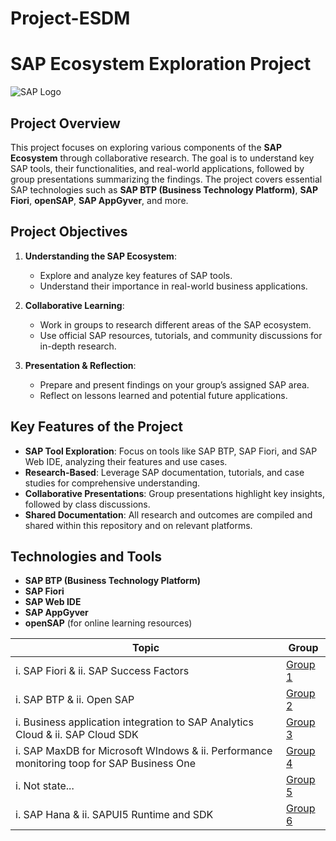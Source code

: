 # Project-ESDM

# SAP Ecosystem Exploration Project

![SAP Logo](https://upload.wikimedia.org/wikipedia/commons/5/59/SAP_2011_logo.svg) 

## Project Overview

This project focuses on exploring various components of the **SAP Ecosystem** through collaborative research. The goal is to understand key SAP tools, their functionalities, and real-world applications, followed by group presentations summarizing the findings. The project covers essential SAP technologies such as **SAP BTP (Business Technology Platform)**, **SAP Fiori**, **openSAP**, **SAP AppGyver**, and more.

## Project Objectives

1. **Understanding the SAP Ecosystem**:
   - Explore and analyze key features of SAP tools.
   - Understand their importance in real-world business applications.

2. **Collaborative Learning**:
   - Work in groups to research different areas of the SAP ecosystem.
   - Use official SAP resources, tutorials, and community discussions for in-depth research.

3. **Presentation & Reflection**:
   - Prepare and present findings on your group’s assigned SAP area.
   - Reflect on lessons learned and potential future applications.

## Key Features of the Project

- **SAP Tool Exploration**: Focus on tools like SAP BTP, SAP Fiori, and SAP Web IDE, analyzing their features and use cases.
- **Research-Based**: Leverage SAP documentation, tutorials, and case studies for comprehensive understanding.
- **Collaborative Presentations**: Group presentations highlight key insights, followed by class discussions.
- **Shared Documentation**: All research and outcomes are compiled and shared within this repository and on relevant platforms.

## Technologies and Tools

- **SAP BTP (Business Technology Platform)**
- **SAP Fiori**
- **SAP Web IDE**
- **SAP AppGyver**
- **openSAP** (for online learning resources)

| Topic                                                                                     | Group                                                               |
|-------------------------------------------------------------------------------------------|---------------------------------------------------------------------|
| i. SAP Fiori & ii. SAP Success Factors                                                    | [Group 1](https://github.com/akim730/Project-ESDM/tree/main/Group1) |
| i. SAP BTP & ii. Open SAP                                                                 | [Group 2](https://github.com/akim730/Project-ESDM/tree/main/Group2) |
| i. Business application integration to SAP Analytics Cloud & ii. SAP Cloud SDK            | [Group 3](https://github.com/akim730/Project-ESDM/tree/main/Group3) |
| i. SAP MaxDB for Microsoft WIndows & ii. Performance monitoring toop for SAP Business One | [Group 4](https://github.com/akim730/Project-ESDM/tree/main/Group4) |
| i. Not state...                                                                           | [Group 5](https://github.com/akim730/Project-ESDM/tree/main/Group5) |
| i. SAP Hana & ii. SAPUI5 Runtime and SDK                                                  | [Group 6](https://github.com/akim730/Project-ESDM/tree/main/Group6) |
